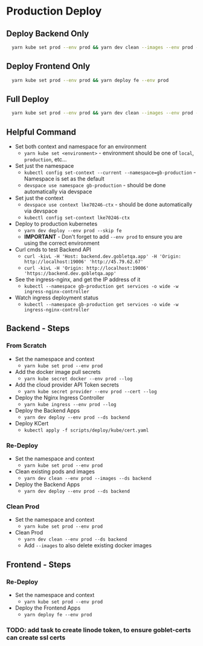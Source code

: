 # Production Deploy

## Deploy Backend Only
```sh
  yarn kube set prod --env prod && yarn dev clean --images --env prod --ds backend && yarn dev deploy --env prod --ds backend
```

## Deploy Frontend Only
```sh
  yarn kube set prod --env prod && yarn deploy fe --env prod
```

## Full Deploy
```sh
  yarn kube set prod --env prod && yarn dev clean --images --env prod --ds backend && yarn dev deploy --env prod --ds backend && yarn deploy fe --env prod
```

## Helpful Command
* Set both context and namespace for an environment
  * `yarn kube set <environment>` - environment should be one of `local`, `production`, etc...
* Set just the namespace
  * `kubectl config set-context --current --namespace=gb-production` - Namespace is set as the default
  * `devspace use namespace gb-production` - should be done automatically via devspace
* Set just the context
  * `devspace use context lke70246-ctx` - should be done automatically via devspace
  * `kubectl config set-context lke70246-ctx`
* Deploy to production kubernetes
  * `yarn dev deploy --env prod --skip fe`
  * **IMPORTANT** - Don't forget to add `--env prod` to ensure you are using the correct environment
* Curl cmds to test Backend API
  * `curl -kivL -H 'Host: backend.dev.gobletqa.app' -H 'Origin: http://localhost:19006' 'http://45.79.62.67'`
  * `curl -kivL -H 'Origin: http://localhost:19006' 'https://backend.dev.gobletqa.app'`
* See the ingress-nginx, and get the IP address of it
  * `kubectl --namespace gb-production get services -o wide -w ingress-nginx-controller`
* Watch ingress deployment status
  * `kubectl --namespace gb-production get services -o wide -w ingress-nginx-controller`


## Backend - Steps

### From Scratch
* Set the namespace and context
  * `yarn kube set prod --env prod`
* Add the docker image pull secrets
  * `yarn kube secret docker --env prod --log`
* Add the cloud provider API Token secrets
  * `yarn kube secret provider --env prod --cert --log`
* Deploy the Nginx Ingress Controller
  * `yarn kube ingress --env prod --log`
* Deploy the Backend Apps
  * `yarn dev deploy --env prod --ds backend`
* Deploy KCert
  * `kubectl apply -f scripts/deploy/kube/cert.yaml`

### Re-Deploy

* Set the namespace and context
  * `yarn kube set prod --env prod`
* Clean existing pods and images
  * `yarn dev clean --env prod --images --ds backend`
* Deploy the Backend Apps
  * `yarn dev deploy --env prod --ds backend`

### Clean Prod

* Set the namespace and context
  * `yarn kube set prod --env prod`
* Clean Prod
  * `yarn dev clean --env prod --ds backend`
  * Add `--images` to also delete existing docker images


## Frontend - Steps

### Re-Deploy

* Set the namespace and context
  * `yarn kube set prod --env prod`
* Deploy the Frontend Apps
  * `yarn deploy fe --env prod`



### TODO: add task to create linode token, to ensure goblet-certs can create ssl certs